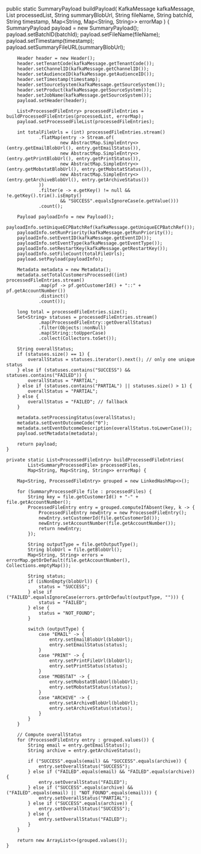 public static SummaryPayload buildPayload(
            KafkaMessage kafkaMessage,
            List<SummaryProcessedFile> processedList,
            String summaryBlobUrl,
            String fileName,
            String batchId,
            String timestamp,
            Map<String, Map<String, String>> errorMap
    ) {
        SummaryPayload payload = new SummaryPayload();
        payload.setBatchID(batchId);
        payload.setFileName(fileName);
        payload.setTimestamp(timestamp);
        payload.setSummaryFileURL(summaryBlobUrl);

        Header header = new Header();
        header.setTenantCode(kafkaMessage.getTenantCode());
        header.setChannelID(kafkaMessage.getChannelID());
        header.setAudienceID(kafkaMessage.getAudienceID());
        header.setTimestamp(timestamp);
        header.setSourceSystem(kafkaMessage.getSourceSystem());
        header.setProduct(kafkaMessage.getSourceSystem());
        header.setJobName(kafkaMessage.getSourceSystem());
        payload.setHeader(header);

        List<ProcessedFileEntry> processedFileEntries = buildProcessedFileEntries(processedList, errorMap);
        payload.setProcessedFileList(processedFileEntries);

        int totalFileUrls = (int) processedFileEntries.stream()
                .flatMap(entry -> Stream.of(
                        new AbstractMap.SimpleEntry<>(entry.getEmailBlobUrl(), entry.getEmailStatus()),
                        new AbstractMap.SimpleEntry<>(entry.getPrintBlobUrl(), entry.getPrintStatus()),
                        new AbstractMap.SimpleEntry<>(entry.getMobstatBlobUrl(), entry.getMobstatStatus()),
                        new AbstractMap.SimpleEntry<>(entry.getArchiveBlobUrl(), entry.getArchiveStatus())
                ))
                .filter(e -> e.getKey() != null && !e.getKey().trim().isEmpty()
                        && "SUCCESS".equalsIgnoreCase(e.getValue()))
                .count();

        Payload payloadInfo = new Payload();
        payloadInfo.setUniqueECPBatchRef(kafkaMessage.getUniqueECPBatchRef());
        payloadInfo.setRunPriority(kafkaMessage.getRunPriority());
        payloadInfo.setEventID(kafkaMessage.getEventID());
        payloadInfo.setEventType(kafkaMessage.getEventType());
        payloadInfo.setRestartKey(kafkaMessage.getRestartKey());
        payloadInfo.setFileCount(totalFileUrls);
        payload.setPayload(payloadInfo);

        Metadata metadata = new Metadata();
        metadata.setTotalCustomersProcessed((int) processedFileEntries.stream()
                .map(pf -> pf.getCustomerId() + "::" + pf.getAccountNumber())
                .distinct()
                .count());

        long total = processedFileEntries.size();
        Set<String> statuses = processedFileEntries.stream()
                .map(ProcessedFileEntry::getOverallStatus)
                .filter(Objects::nonNull)
                .map(String::toUpperCase)
                .collect(Collectors.toSet());

        String overallStatus;
        if (statuses.size() == 1) {
            overallStatus = statuses.iterator().next(); // only one unique status
        } else if (statuses.contains("SUCCESS") && statuses.contains("FAILED")) {
            overallStatus = "PARTIAL";
        } else if (statuses.contains("PARTIAL") || statuses.size() > 1) {
            overallStatus = "PARTIAL";
        } else {
            overallStatus = "FAILED"; // fallback
        }

        metadata.setProcessingStatus(overallStatus);
        metadata.setEventOutcomeCode("0");
        metadata.setEventOutcomeDescription(overallStatus.toLowerCase());
        payload.setMetadata(metadata);

        return payload;
    }

    private static List<ProcessedFileEntry> buildProcessedFileEntries(
            List<SummaryProcessedFile> processedFiles,
            Map<String, Map<String, String>> errorMap) {

        Map<String, ProcessedFileEntry> grouped = new LinkedHashMap<>();

        for (SummaryProcessedFile file : processedFiles) {
            String key = file.getCustomerId() + "-" + file.getAccountNumber();
            ProcessedFileEntry entry = grouped.computeIfAbsent(key, k -> {
                ProcessedFileEntry newEntry = new ProcessedFileEntry();
                newEntry.setCustomerId(file.getCustomerId());
                newEntry.setAccountNumber(file.getAccountNumber());
                return newEntry;
            });

            String outputType = file.getOutputType();
            String blobUrl = file.getBlobUrl();
            Map<String, String> errors = errorMap.getOrDefault(file.getAccountNumber(), Collections.emptyMap());

            String status;
            if (isNonEmpty(blobUrl)) {
                status = "SUCCESS";
            } else if ("FAILED".equalsIgnoreCase(errors.getOrDefault(outputType, ""))) {
                status = "FAILED";
            } else {
                status = "NOT_FOUND";
            }

            switch (outputType) {
                case "EMAIL" -> {
                    entry.setEmailBlobUrl(blobUrl);
                    entry.setEmailStatus(status);
                }
                case "PRINT" -> {
                    entry.setPrintFileUrl(blobUrl);
                    entry.setPrintStatus(status);
                }
                case "MOBSTAT" -> {
                    entry.setMobstatBlobUrl(blobUrl);
                    entry.setMobstatStatus(status);
                }
                case "ARCHIVE" -> {
                    entry.setArchiveBlobUrl(blobUrl);
                    entry.setArchiveStatus(status);
                }
            }
        }

        // Compute overallStatus
        for (ProcessedFileEntry entry : grouped.values()) {
            String email = entry.getEmailStatus();
            String archive = entry.getArchiveStatus();

            if ("SUCCESS".equals(email) && "SUCCESS".equals(archive)) {
                entry.setOverallStatus("SUCCESS");
            } else if ("FAILED".equals(email) && "FAILED".equals(archive)) {
                entry.setOverallStatus("FAILED");
            } else if ("SUCCESS".equals(archive) && ("FAILED".equals(email) || "NOT_FOUND".equals(email))) {
                entry.setOverallStatus("PARTIAL");
            } else if ("SUCCESS".equals(archive)) {
                entry.setOverallStatus("SUCCESS");
            } else {
                entry.setOverallStatus("FAILED");
            }
        }

        return new ArrayList<>(grouped.values());
    }
